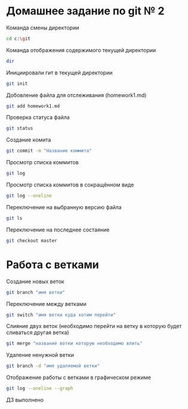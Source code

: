 # Домашнее задание по git № 2
Команда смены директории

```sh 
cd c:\git
```

Команда отображения содержимого текущей директории

```sh
dir
```

Инициировали гит в текущей директории

```sh
git init
```

Добовление файла для отслеживания (homework1.md)

```sh
git add homework1.md
```

Проверка статуса файла

```sh
git status
```

Создание комита

```sh
git commit -m "Название коммита" 
```

Просмотр списка коммитов

```sh
git log
```

Просмотр списка коммитов в сокращённом виде

```sh
git log --oneline
```

Переключение на выбранную версию файла

```sh
git ls
```

Переключение на последнее состаяние

```sh
git checkout master
```
# Работа с ветками

Создание новых веток

```sh
git branch "имя ветки"
```

Переключение между ветками

```sh
git switch "имя ветки куда хотим перейти"
```
Слияние двух веток (необходимо перейти на ветку в которую будет сливаться другая ветка)

```sh
git merge "название вотки которую необходимо влить"
```


Удаление ненужной ветки

```sh
git branch -d "имя удаляемой ветки"
```

Отображение работы с ветками в графическом режиме

```sh
git log --oneline --graph
```

ДЗ выполнено